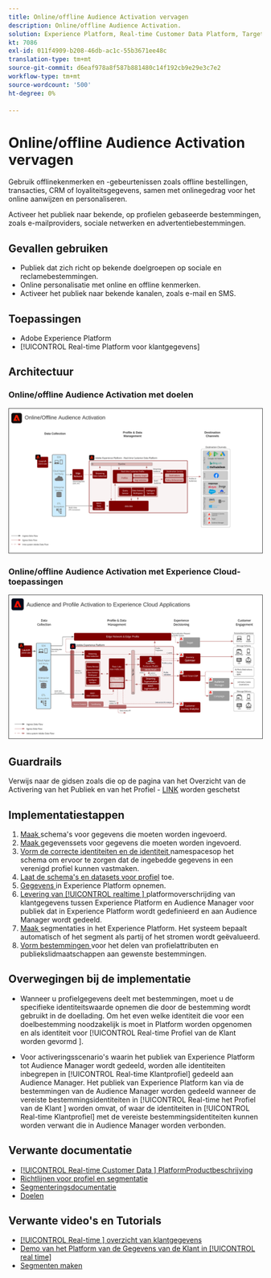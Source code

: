 ```yaml
---
title: Online/offline Audience Activation vervagen
description: Online/offline Audience Activation.
solution: Experience Platform, Real-time Customer Data Platform, Target, Audience Manager, Analytics, Experience Cloud Services, Data Collection
kt: 7086
exl-id: 011f4909-b208-46db-ac1c-55b3671ee48c
translation-type: tm+mt
source-git-commit: d6eaf978a8f587b881480c14f192cb9e29e3c7e2
workflow-type: tm+mt
source-wordcount: '500'
ht-degree: 0%

---
```


# Online/offline Audience Activation vervagen

Gebruik offlinekenmerken en -gebeurtenissen zoals offline bestellingen, transacties, CRM of loyaliteitsgegevens, samen met onlinegedrag voor het online aanwijzen en personaliseren.

Activeer het publiek naar bekende, op profielen gebaseerde bestemmingen, zoals e-mailproviders, sociale netwerken en advertentiebestemmingen.

## Gevallen gebruiken

* Publiek dat zich richt op bekende doelgroepen op sociale en reclamebestemmingen.
* Online personalisatie met online en offline kenmerken.
* Activeer het publiek naar bekende kanalen, zoals e-mail en SMS.

## Toepassingen

* Adobe Experience Platform
* [!UICONTROL Real-time Platform voor klantgegevens]

## Architectuur

### Online/offline Audience Activation met doelen

<img src="assets/online_offline_activation.svg" alt="Referentiearchitectuur voor de blauwdruk voor online/offline Audience Activation" style="border:1px solid #4a4a4a" />
<br>

### Online/offline Audience Activation met Experience Cloud-toepassingen

<img src="assets/activation+apps.svg" alt="Referentiearchitectuur voor de online/offline Audience Activation blauwdruk met Experience Cloud-toepassingen" style="border:1px solid #4a4a4a" />

## Guardrails

Verwijs naar de gidsen zoals die op de pagina van het Overzicht van de Activering van het Publiek en van het Profiel - [LINK](overview.md) worden geschetst

## Implementatiestappen

1. [Maak ](https://experienceleague.adobe.com/docs/platform-learn/tutorials/schemas/create-a-schema.html) schema&#39;s voor gegevens die moeten worden ingevoerd.
1. [Maak ](https://experienceleague.adobe.com/docs/platform-learn/tutorials/data-ingestion/create-datasets-and-ingest-data.html) gegevenssets voor gegevens die moeten worden ingevoerd.
1. [Vorm de correcte identiteiten en de identiteit ](https://experienceleague.adobe.com/docs/platform-learn/tutorials/identities/label-ingest-and-verify-identity-data.html) namespacesop het schema om ervoor te zorgen dat de ingebedde gegevens in een verenigd profiel kunnen vastmaken.
1. [Laat de schema&#39;s en datasets voor profiel](https://experienceleague.adobe.com/docs/platform-learn/tutorials/profiles/bring-data-into-the-real-time-customer-profile.html) toe.
1. [Gegevens ](https://experienceleague.adobe.com/?recommended=ExperiencePlatform-D-1-2020.1.dataingestion) in Experience Platform opnemen.
1. [Levering van  [!UICONTROL realtime ]  ](https://www.adobe.com/go/audiences) platformoverschrijding van klantgegevens tussen Experience Platform en Audience Manager voor publiek dat in Experience Platform wordt gedefinieerd en aan Audience Manager wordt gedeeld.
1. [Maak ](https://experienceleague.adobe.com/docs/platform-learn/tutorials/segments/create-segments.html) segmentaties in het Experience Platform. Het systeem bepaalt automatisch of het segment als partij of het stromen wordt geëvalueerd.
1. [Vorm bestemmingen ](https://experienceleague.adobe.com/docs/platform-learn/tutorials/destinations/create-destinations-and-activate-data.html) voor het delen van profielattributen en publiekslidmaatschappen aan gewenste bestemmingen.

## Overwegingen bij de implementatie

* Wanneer u profielgegevens deelt met bestemmingen, moet u de specifieke identiteitswaarde opnemen die door de bestemming wordt gebruikt in de doellading. Om het even welke identiteit die voor een doelbestemming noodzakelijk is moet in Platform worden opgenomen en als identiteit voor [!UICONTROL Real-time Profiel van de Klant worden gevormd ].

* Voor activeringsscenario&#39;s waarin het publiek van Experience Platform tot Audience Manager wordt gedeeld, worden alle identiteiten inbegrepen in [!UICONTROL Real-time Klantprofiel] gedeeld aan Audience Manager. Het publiek van Experience Platform kan via de bestemmingen van de Audience Manager worden gedeeld wanneer de vereiste bestemmingsidentiteiten in [!UICONTROL Real-time het Profiel van de Klant ] worden omvat, of waar de identiteiten in [!UICONTROL Real-time Klantprofiel] met de vereiste bestemmingsidentiteiten kunnen worden verwant die in Audience Manager worden verbonden.

## Verwante documentatie

* [[!UICONTROL Real-time Customer Data ] PlatformProductbeschrijving](https://helpx.adobe.com/legal/product-descriptions/real-time-customer-data-platform.html)
* [Richtlijnen voor profiel en segmentatie](https://experienceleague.adobe.com/docs/experience-platform/profile/guardrails.html?lang=en)
* [Segmenteringsdocumentatie](https://experienceleague.adobe.com/docs/experience-platform/segmentation/api/streaming-segmentation.html)
* [Doelen](https://experienceleague.adobe.com/docs/experience-platform/destinations/catalog/overview.html)

## Verwante video&#39;s en Tutorials

* [[!UICONTROL Real-time ] overzicht van klantgegevens](https://experienceleague.adobe.com/docs/platform-learn/tutorials/application-services/rtcdp/understanding-the-real-time-customer-data-platform.html)
* [Demo van het Platform van de Gegevens van de Klant in  [!UICONTROL real time]](https://experienceleague.adobe.com/docs/platform-learn/tutorials/application-services/rtcdp/demo.html)
* [Segmenten maken](https://experienceleague.adobe.com/docs/platform-learn/tutorials/segments/create-segments.html)
